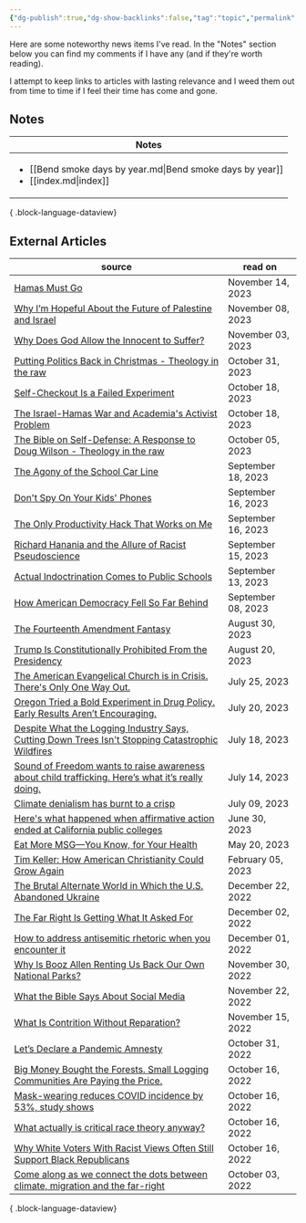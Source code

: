 ```yaml
---
{"dg-publish":true,"dg-show-backlinks":false,"tag":"topic","permalink":"/news-articles/","dgPassFrontmatter":true}
---
```



Here are some noteworthy news items I've read. In the "Notes" section below you can find my comments if I have any (and if they're worth reading).

I attempt to keep links to articles with lasting relevance and I weed them out from time to time if I feel their time has come and gone.

## Notes

| Notes                                                                                                   |
| ------------------------------------------------------------------------------------------------------- |
| <ul><li>[[Bend smoke days by year.md\\|Bend smoke days by year]]</li><li>[[index.md\\|index]]</li></ul> |

{ .block-language-dataview}

## External Articles

| source                                                                                                                                                                                                                                | read on            |
| ------------------------------------------------------------------------------------------------------------------------------------------------------------------------------------------------------------------------------------- | ------------------ |
| [Hamas Must Go](https://www.theatlantic.com/ideas/archive/2023/11/hamas-israel-ceasefire-humanitarian-pause-gaza/675992/?utm_source=feed)                                                                                             | November 14, 2023  |
| [Why I’m Hopeful About the Future of Palestine and Israel](https://www.theatlantic.com/ideas/archive/2023/11/israeli-palestinian-conflict-hope/675917/)                                                                               | November 08, 2023  |
| [Why Does God Allow the Innocent to Suffer?](https://www.plough.com/en/topics/faith/why-does-god-allow-the-innocent-to-suffer)                                                                                                        | November 03, 2023  |
| [Putting Politics Back in Christmas - Theology in the raw](https://theologyintheraw.com/putting-politics-back-in-christmas/)                                                                                                          | October 31, 2023   |
| [Self-Checkout Is a Failed Experiment](https://www.theatlantic.com/technology/archive/2023/10/self-checkout-kiosks-grocery-retail-stores/675676/)                                                                                     | October 18, 2023   |
| [The Israel-Hamas War and Academia's Activist Problem](https://www.theatlantic.com/ideas/archive/2023/10/israel-hamas-war-college-campuses-activism/675677/)                                                                          | October 18, 2023   |
| [The Bible on Self-Defense: A Response to Doug Wilson - Theology in the raw](https://theologyintheraw.com/the-bible-on-self-defense-a-response-to-doug-wilson/)                                                                       | October 05, 2023   |
| [The Agony of the School Car Line](https://www.theatlantic.com/ideas/archive/2023/09/school-car-lines-buses-biking/675345/)                                                                                                           | September 18, 2023 |
| [Don't Spy On Your Kids' Phones](https://www.theatlantic.com/ideas/archive/2023/09/parents-spy-kid-iphone-text-email-surveillance-digital-age/675286/)                                                                                | September 16, 2023 |
| [The Only Productivity Hack That Works on Me](https://www.theatlantic.com/health/archive/2023/09/to-do-list-productivity-apps/675314/?utm_source=feed)                                                                                | September 16, 2023 |
| [Richard Hanania and the Allure of Racist Pseudoscience](https://www.theatlantic.com/ideas/archive/2023/09/richard-hanania-racist-pseudoscience-woke-silicon-valley/675335/)                                                          | September 15, 2023 |
| [Actual Indoctrination Comes to Public Schools](https://www.theatlantic.com/ideas/archive/2023/09/prager-u-indoctrination-public-schools-1619-project/675294/)                                                                        | September 13, 2023 |
| [How American Democracy Fell So Far Behind](https://www.theatlantic.com/ideas/archive/2023/09/american-constitution-norway/675199/)                                                                                                   | September 08, 2023 |
| [The Fourteenth Amendment Fantasy](https://www.theatlantic.com/ideas/archive/2023/08/trump-disqualified-president-14th-amendment/675163/)                                                                                             | August 30, 2023    |
| [Trump Is Constitutionally Prohibited From the Presidency](https://www.theatlantic.com/ideas/archive/2023/08/donald-trump-constitutionally-prohibited-presidency/675048/)                                                             | August 20, 2023    |
| [The American Evangelical Church is in Crisis. There's Only One Way Out.](https://www.theatlantic.com/ideas/archive/2023/07/christian-evangelical-church-division-politics/674810/)                                                   | July 25, 2023      |
| [Oregon Tried a Bold Experiment in Drug Policy. Early Results Aren’t Encouraging.](https://www.theatlantic.com/politics/archive/2023/07/oregon-drug-decriminalization-results-overdoses/674733/?utm_source=feed)                      | July 20, 2023      |
| [Despite What the Logging Industry Says, Cutting Down Trees Isn't Stopping Catastrophic Wildfires](https://www.propublica.org/article/despite-what-the-logging-industry-says-cutting-down-trees-isnt-stopping-catastrophic-wildfires) | July 18, 2023      |
| [Sound of Freedom wants to raise awareness about child trafficking. Here’s what it’s really doing.](https://www.vox.com/culture/23794355/sound-of-freedom-controversy-true-story-qanon)                                               | July 14, 2023      |
| [Climate denialism has burnt to a crisp](https://www.washingtonpost.com/politics/2023/07/07/climate-denialism-gone/)                                                                                                                  | July 09, 2023      |
| [Here's what happened when affirmative action ended at California public colleges](https://www.npr.org/2023/06/30/1185226895/heres-what-happened-when-affirmative-action-ended-at-california-public-colleges)                         | June 30, 2023      |
| [Eat More MSG—You Know, for Your Health](https://www.theatlantic.com/health/archive/2023/05/msg-salt-intake-healthy/674025/?utm_source=feed)                                                                                          | May 20, 2023       |
| [Tim Keller: How American Christianity Could Grow Again](https://www.theatlantic.com/ideas/archive/2023/02/christianity-secularization-america-renewal-modernity/672948/?utm_source=feed)                                             | February 05, 2023  |
| [The Brutal Alternate World in Which the U.S. Abandoned Ukraine](https://www.theatlantic.com/ideas/archive/2022/12/zelensky-congress-speech-us-ukraine-support/672547/?utm_source=feed)                                               | December 22, 2022  |
| [The Far Right Is Getting What It Asked For](https://www.theatlantic.com/technology/archive/2022/12/far-right-extremist-rhetoric-media-free-speech/672339/?utm_source=feed)                                                           | December 02, 2022  |
| [How to address antisemitic rhetoric when you encounter it](https://www.npr.org/2022/12/01/1139929829/how-to-address-antisemitic-rhetoric-when-you-encounter-it)                                                                      | December 01, 2022  |
| [Why Is Booz Allen Renting Us Back Our Own National Parks?](https://mattstoller.substack.com/p/why-is-booz-allen-renting-us-back)                                                                                                     | November 30, 2022  |
| [What the Bible Says About Social Media](https://www.thegospelcoalition.org/article/what-bible-social-media/)                                                                                                                         | November 22, 2022  |
| [What Is Contrition Without Reparation?](https://www.theatlantic.com/newsletters/archive/2022/11/monuments-to-the-unthinkable/672127/?utm_source=feed)                                                                                | November 15, 2022  |
| [Let’s Declare a Pandemic Amnesty](https://www.theatlantic.com/ideas/archive/2022/10/covid-response-forgiveness/671879/?utm_source=feed)                                                                                              | October 31, 2022   |
| [Big Money Bought the Forests. Small Logging Communities Are Paying the Price.](https://features.propublica.org/oregon-timber/severance-tax-cut-wall-street-private-logging-companies/#965774)                                        | October 16, 2022   |
| [Mask-wearing reduces COVID incidence by 53%, study shows](https://www.axios.com/2021/11/18/covid-spread-mask-wearing-incidence-study)                                                                                                | October 16, 2022   |
| [What actually is critical race theory anyway?](https://qz.com/2028059/what-is-critical-race-theory/)                                                                                                                                 | October 16, 2022   |
| [Why White Voters With Racist Views Often Still Support Black Republicans](https://fivethirtyeight.com/features/why-racist-white-voters-often-favor-black-republicans/)                                                               | October 16, 2022   |
| [Come along as we connect the dots between climate, migration and the far-right](https://www.npr.org/2022/10/03/1125746902/climate-change-migration-far-right-political-extremism)                                                    | October 03, 2022   |

{ .block-language-dataview}
